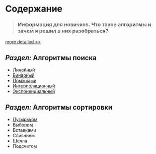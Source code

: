 # Содержание

> ### Информация для новичков. Что такое алгоритмы и зачем я решил в них разобраться?

[more detailed >>](адрес "Описание")

## _Раздел:_ **Алгоритмы поиска**

* [Линейный](https://#)
* [Бинарный](https://#)
* [Прыжками](https://#)
* [Интерполяционный](https://#)
* [Экспоненциальный](https://#)

## _Раздел:_ **Алгоритмы сортировки**

* [Пузырьком](https://#)
* [Выбором](https://#)
* Вставками
* Слиянием
* Шелла
* Подсчетом